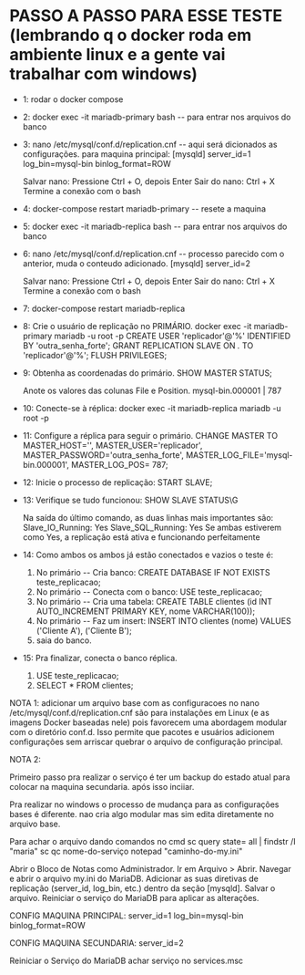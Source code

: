 # PASSO A PASSO PARA ESSE TESTE (lembrando q o docker roda em ambiente linux e a gente vai trabalhar com windows)

- 1: rodar o docker compose 

- 2: docker exec -it mariadb-primary bash -- para entrar nos arquivos do banco 

- 3: nano /etc/mysql/conf.d/replication.cnf -- 
    aqui será dicionados as configurações. para maquina principal: 
    [mysqld]
    server_id=1
    log_bin=mysql-bin
    binlog_format=ROW

    Salvar nano: Pressione Ctrl + O, depois Enter
    Sair do nano: Ctrl + X
    Termine a conexão com o bash

- 4: docker-compose restart mariadb-primary -- resete a maquina

- 5: docker exec -it mariadb-replica bash -- para entrar nos arquivos do banco 

- 6: nano /etc/mysql/conf.d/replication.cnf -- processo parecido com o anterior, muda o conteudo adicionado.
    [mysqld]
    server_id=2

    Salvar nano: Pressione Ctrl + O, depois Enter
    Sair do nano: Ctrl + X
    Termine a conexão com o bash

- 7: docker-compose restart mariadb-replica

- 8: Crie o usuário de replicação no PRIMÁRIO. 
    docker exec -it mariadb-primary mariadb -u root -p
    CREATE USER 'replicador'@'%' IDENTIFIED BY 'outra_senha_forte'; 
    GRANT REPLICATION SLAVE ON *.* TO 'replicador'@'%';
    FLUSH PRIVILEGES;

- 9: Obtenha as coordenadas do primário.
    SHOW MASTER STATUS;

    Anote os valores das colunas File e Position.
     mysql-bin.000001 |      787 
 - 10: Conecte-se à réplica:
    docker exec -it mariadb-replica mariadb -u root -p

- 11: Configure a réplica para seguir o primário.
    CHANGE MASTER TO
    MASTER_HOST='<IP DA MAQUINA>', 
    MASTER_USER='replicador',
    MASTER_PASSWORD='outra_senha_forte',
    MASTER_LOG_FILE='mysql-bin.000001',
    MASTER_LOG_POS= 787;

- 12: Inicie o processo de replicação:
    START SLAVE;

- 13: Verifique se tudo funcionou:
    SHOW SLAVE STATUS\G

    Na saída do último comando, as duas linhas mais importantes são:
    Slave_IO_Running: Yes
    Slave_SQL_Running: Yes
    Se ambas estiverem como Yes, a replicação está ativa e funcionando perfeitamente

- 14: Como ambos os ambos já estão conectados e vazios o teste é: 
    1. No primário -- Cria banco: CREATE DATABASE IF NOT EXISTS teste_replicacao;
    2. No primário -- Conecta com o banco: USE teste_replicacao;
    3. No primário -- Cria uma tabela: CREATE TABLE clientes (id INT AUTO_INCREMENT PRIMARY KEY, nome VARCHAR(100));
    4. No primário -- Faz um insert: INSERT INTO clientes (nome) VALUES ('Cliente A'), ('Cliente B');
    5. saia do banco.

- 15: Pra finalizar, conecta o banco réplica.
    1. USE teste_replicacao;
    2. SELECT * FROM clientes;


NOTA 1: 
adicionar um arquivo base com as configuracoes no nano /etc/mysql/conf.d/replication.cnf são para instalações em Linux (e as imagens Docker baseadas nele) pois favorecem uma abordagem modular com o diretório conf.d. Isso permite que pacotes e usuários adicionem configurações sem arriscar quebrar o arquivo de configuração principal.



NOTA 2:

Primeiro passo pra realizar o serviço é ter um backup do estado atual para colocar na maquina secundaria. após isso inciiar.

Pra realizar no windows o processo de mudança para as configurações bases é diferente. nao cria algo modular mas sim edita diretamente no arquivo base.

Para achar o arquivo dando comandos no cmd
sc query state= all | findstr /I "maria"
sc qc nome-do-serviço
notepad "caminho-do-my.ini"

Abrir o Bloco de Notas como Administrador.
Ir em Arquivo > Abrir.
Navegar e abrir o arquivo my.ini do MariaDB.
Adicionar as suas diretivas de replicação (server_id, log_bin, etc.) dentro da seção [mysqld].
Salvar o arquivo.
Reiniciar o serviço do MariaDB para aplicar as alterações.

CONFIG MAQUINA PRINCIPAL: 
server_id=1
log_bin=mysql-bin
binlog_format=ROW

CONFIG MAQUINA SECUNDARIA:
server_id=2


Reiniciar o Serviço do MariaDB
achar serviço no services.msc